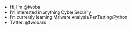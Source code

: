 - Hi, I’m @fwoba
- I’m interested in anything Cyber Security
- I’m currently learning Malware Analysis/PenTesting/Python
- Twtter: @fwobans

<!---
fwoba/fwoba is a ✨ special ✨ repository because its `README.md` (this file) appears on your GitHub profile.
You can click the Preview link to take a look at your changes.
--->
